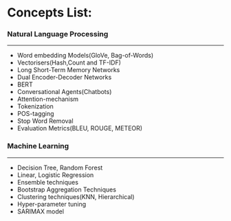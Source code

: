 # Concepts List:

### Natural Language Processing 
---
 * Word embedding Models(GloVe, Bag-of-Words)
 * Vectorisers(Hash,Count and TF-IDF)
 * Long Short-Term Memory Networks
 * Dual Encoder-Decoder Networks
 * BERT
 * Conversational Agents(Chatbots)
 * Attention-mechanism
 * Tokenization
 * POS-tagging
 * Stop Word Removal
 * Evaluation Metrics(BLEU, ROUGE, METEOR)
 
### Machine Learning
---
 * Decision Tree, Random Forest
 * Linear, Logistic Regression
 * Ensemble techniques
 * Bootstrap Aggregation Techniques
 * Clustering techniques(KNN, Hierarchical)
 * Hyper-parameter tuning
 * SARIMAX model
 